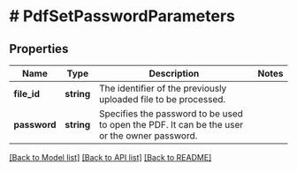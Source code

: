 # # PdfSetPasswordParameters

## Properties

Name | Type | Description | Notes
------------ | ------------- | ------------- | -------------
**file_id** | **string** | The identifier of the previously uploaded file to be processed. | 
**password** | **string** | Specifies the password to be used to open the PDF. It can be the user or the owner password. | 

[[Back to Model list]](../../README.md#documentation-for-models) [[Back to API list]](../../README.md#documentation-for-api-endpoints) [[Back to README]](../../README.md)


